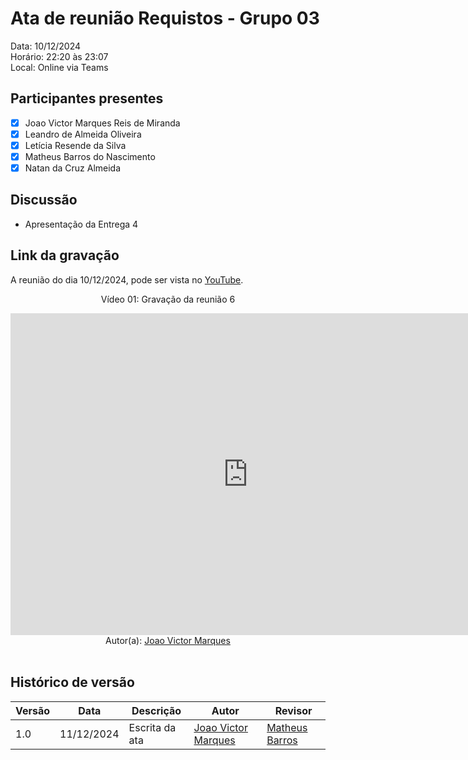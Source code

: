 # Ata de reunião Requistos - Grupo 03

Data: 10/12/2024 <br>
Horário: 22:20 às 23:07<br>
Local: Online via Teams

## Participantes presentes

- [x] Joao Victor Marques Reis de Miranda
- [x] Leandro de Almeida Oliveira
- [x] Letícia Resende da Silva
- [x] Matheus Barros do Nascimento
- [x] Natan da Cruz Almeida

## Discussão

- Apresentação da Entrega 4


## Link da gravação
A reunião do dia 10/12/2024, pode ser vista no [YouTube](https://youtu.be/SpG8wJ3lwyc?si=RsvRbrSLw68c4YGw).</p>

<center>
    <p>Vídeo 01: Gravação da reunião 6</p>
    <iframe width="760" height="515" src="https://www.youtube.com/embed/SpG8wJ3lwyc?si=RsvRbrSLw68c4YGw" title="YouTube video player" frameborder="0" allow="accelerometer; autoplay; clipboard-write; encrypted-media; gyroscope; picture-in-picture; web-share" referrerpolicy="strict-origin-when-cross-origin" allowfullscreen></iframe>

</center>

<center>Autor(a): <a href="https://github.com/jmarquees" target = "_blank">Joao Victor Marques</a></h6></center>

<br>

## Histórico de versão

<center>

| Versão | Data       | Descrição                | Autor                                       | Revisor                                      |
| ------ | ---------- | ------------------------ | ------------------------------------------------ | ------------------------------------------------ |
|  1.0   | 11/12/2024 | Escrita da ata | [Joao Victor Marques](https://github.com/jmarquees) | [Matheus Barros ](https://github.com/Ninja-Haiyai)  |

</center>